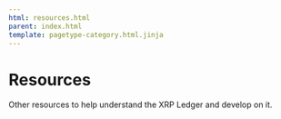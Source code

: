 ```yaml
---
html: resources.html
parent: index.html
template: pagetype-category.html.jinja
---
```

# Resources

Other resources to help understand the XRP Ledger and develop on it.